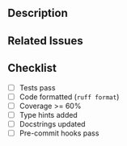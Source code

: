 ## Description

<!-- Briefly describe what this PR does -->

## Related Issues

<!-- Link related issues: "Closes #123" or "Related to #456" -->

## Checklist

- [ ] Tests pass
- [ ] Code formatted (`ruff format`)
- [ ] Coverage >= 60%
- [ ] Type hints added
- [ ] Docstrings updated
- [ ] Pre-commit hooks pass
